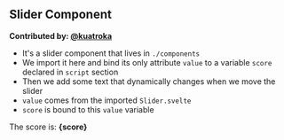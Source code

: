 <script>
    import Slider from '../../../../../src/lib/ui/Slider.svelte';
    let score = 8;

</script>

## Slider Component
**Contributed by: [@kuatroka](https://github.com/kuatroka)**

- It's a slider component that lives in `./components`  
- We import it here and bind its only attribute `value` to a variable `score` declared in `script` section
- Then we add some text that dynamically changes when we move the slider
- `value` comes from the imported `Slider.svelte`
- `score` is bound to this `value` variable

<Slider 
    min=0
    max=20
    step=1
    bind:value={score}
/>

The score is: **{score}**